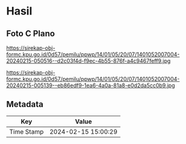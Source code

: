 # Hasil

## Foto C Plano

https://sirekap-obj-formc.kpu.go.id/0d57/pemilu/ppwp/14/01/05/20/07/1401052007004-20240215-050516--d2c03f4d-f9ec-4b55-876f-a4c9467feff9.jpg

https://sirekap-obj-formc.kpu.go.id/0d57/pemilu/ppwp/14/01/05/20/07/1401052007004-20240215-005139--eb86edf9-1ea6-4a0a-81a8-e0d2da5cc0b9.jpg


## Metadata

| Key        | Value               |
| ---------- | ------------------- |
| Time Stamp | 2024-02-15 15:00:29 |



